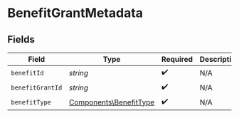# BenefitGrantMetadata


## Fields

| Field                                                            | Type                                                             | Required                                                         | Description                                                      |
| ---------------------------------------------------------------- | ---------------------------------------------------------------- | ---------------------------------------------------------------- | ---------------------------------------------------------------- |
| `benefitId`                                                      | *string*                                                         | :heavy_check_mark:                                               | N/A                                                              |
| `benefitGrantId`                                                 | *string*                                                         | :heavy_check_mark:                                               | N/A                                                              |
| `benefitType`                                                    | [Components\BenefitType](../../Models/Components/BenefitType.md) | :heavy_check_mark:                                               | N/A                                                              |